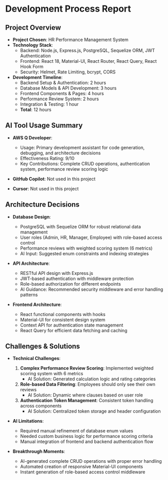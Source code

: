 # Development Process Report

## Project Overview
- **Project Chosen**: HR Performance Management System
- **Technology Stack**: 
  - Backend: Node.js, Express.js, PostgreSQL, Sequelize ORM, JWT Authentication
  - Frontend: React 18, Material-UI, React Router, React Query, React Hook Form
  - Security: Helmet, Rate Limiting, bcrypt, CORS
- **Development Timeline**: 
  - Backend Setup & Authentication: 2 hours
  - Database Models & API Development: 3 hours
  - Frontend Components & Pages: 4 hours
  - Performance Review System: 2 hours
  - Integration & Testing: 1 hour
  - **Total**: 12 hours

## AI Tool Usage Summary
- **AWS Q Developer**: 
  - Usage: Primary development assistant for code generation, debugging, and architecture decisions
  - Effectiveness Rating: 9/10
  - Key Contributions: Complete CRUD operations, authentication system, performance review scoring logic
  
- **GitHub Copilot**: Not used in this project
- **Cursor**: Not used in this project

## Architecture Decisions
- **Database Design**: 
  - PostgreSQL with Sequelize ORM for robust relational data management
  - User roles (Admin, HR, Manager, Employee) with role-based access control
  - Performance reviews with weighted scoring system (6 metrics)
  - AI Input: Suggested enum constraints and indexing strategies

- **API Architecture**: 
  - RESTful API design with Express.js
  - JWT-based authentication with middleware protection
  - Role-based authorization for different endpoints
  - AI Guidance: Recommended security middleware and error handling patterns

- **Frontend Architecture**: 
  - React functional components with hooks
  - Material-UI for consistent design system
  - Context API for authentication state management
  - React Query for efficient data fetching and caching

## Challenges & Solutions
- **Technical Challenges**: 
  1. **Complex Performance Review Scoring**: Implemented weighted scoring system with 6 metrics
     - AI Solution: Generated calculation logic and rating categories
  2. **Role-based Data Filtering**: Employees should only see their own reviews
     - AI Solution: Dynamic where clauses based on user role
  3. **Authentication Token Management**: Consistent token handling across components
     - AI Solution: Centralized token storage and header configuration

- **AI Limitations**: 
  - Required manual refinement of database enum values
  - Needed custom business logic for performance scoring criteria
  - Manual integration of frontend and backend authentication flow

- **Breakthrough Moments**: 
  - AI-generated complete CRUD operations with proper error handling
  - Automated creation of responsive Material-UI components
  - Instant generation of role-based access control middleware